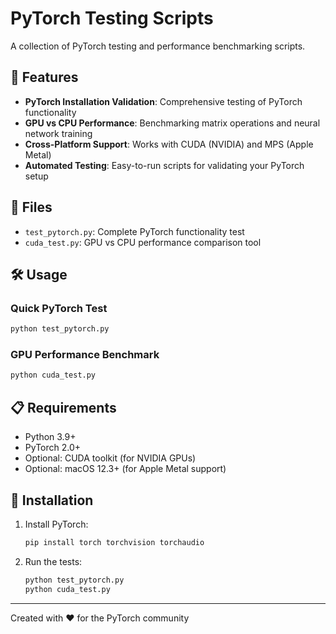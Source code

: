 # PyTorch Testing Scripts

A collection of PyTorch testing and performance benchmarking scripts.

## 🚀 Features

- **PyTorch Installation Validation**: Comprehensive testing of PyTorch functionality  
- **GPU vs CPU Performance**: Benchmarking matrix operations and neural network training
- **Cross-Platform Support**: Works with CUDA (NVIDIA) and MPS (Apple Metal)
- **Automated Testing**: Easy-to-run scripts for validating your PyTorch setup

## 📁 Files

- `test_pytorch.py`: Complete PyTorch functionality test
- `cuda_test.py`: GPU vs CPU performance comparison tool

## 🛠️ Usage

### Quick PyTorch Test
```bash
python test_pytorch.py
```

### GPU Performance Benchmark  
```bash
python cuda_test.py
```

## 📋 Requirements

- Python 3.9+
- PyTorch 2.0+
- Optional: CUDA toolkit (for NVIDIA GPUs)
- Optional: macOS 12.3+ (for Apple Metal support)

## 🔧 Installation

1. Install PyTorch:
   ```bash
   pip install torch torchvision torchaudio
   ```

2. Run the tests:
   ```bash
   python test_pytorch.py
   python cuda_test.py
   ```

---
Created with ❤️ for the PyTorch community
